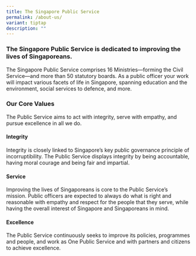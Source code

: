 ```yaml
---
title: The Singapore Public Service
permalink: /about-us/
variant: tiptap
description: ""
---
```

<h3>The Singapore Public Service is dedicated to improving the lives of Singaporeans.&nbsp;</h3>
<p>The Singapore Public Service comprises 16 Ministries—forming the Civil
Service—and more than 50 statutory boards. As a public officer your work
will impact various facets of life in Singapore, spanning education and
the environment, social services to defence, and more.</p>
<h3><strong>Our Core Values</strong></h3>
<p>The Public Service aims to act with integrity, serve with empathy, and
pursue excellence in all we do.</p>
<h4>Integrity</h4>
<p>Integrity is closely linked to Singapore’s key public governance principle
of incorruptibility. The Public Service displays integrity by being accountable,
having moral courage and being fair and impartial.</p>
<h4>Service</h4>
<p>Improving the lives of Singaporeans is core to the Public Service’s mission.&nbsp;Public
officers are expected to always do what is right and reasonable with empathy
and respect for the people that they serve, while having the overall interest
of Singapore and Singaporeans in mind.</p>
<h4>Excellence</h4>
<p>The Public Service continuously seeks to improve its policies, programmes
and people, and work as One Public Service and with partners and citizens
to achieve excellence.</p>
<p></p>